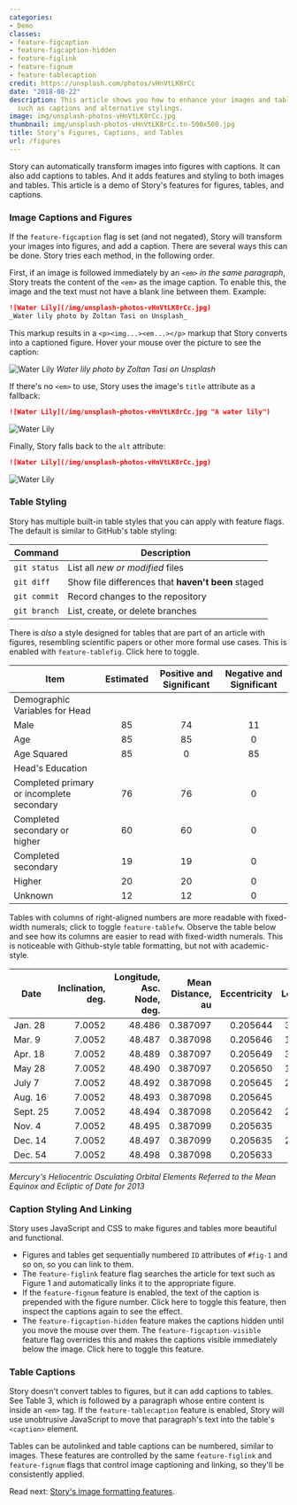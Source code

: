 ```yaml
---
categories:
- Demo
classes:
- feature-figcaption
- feature-figcaption-hidden
- feature-figlink
- feature-fignum
- feature-tablecaption
credit: https://unsplash.com/photos/vHnVtLK8rCc
date: "2018-08-22"
description: This article shows you how to enhance your images and tables with features
  such as captions and alternative stylings.
image: img/unsplash-photos-vHnVtLK8rCc.jpg
thumbnail: img/unsplash-photos-vHnVtLK8rCc.tn-500x500.jpg
title: Story's Figures, Captions, and Tables
url: /figures
---
```

Story can automatically transform images into figures with captions. 
It can also add captions to tables.
And it adds features and styling to both images and tables.
This article is a demo of Story's features for figures, tables, and captions.
<!--more-->

### Image Captions and Figures

If the `feature-figcaption` flag is set (and not negated), Story will transform
your images into figures, and add a caption. There are several ways this can be done. Story tries
each method, in the following order.

First, if an image is followed immediately by an `<em>` _in the same paragraph_, Story treats
the content of the `<em>` as the image caption. To enable this, the image and
the text must not have a blank line between them. Example:

```md
![Water Lily](/img/unsplash-photos-vHnVtLK8rCc.jpg)
_Water lily photo by Zoltan Tasi on Unsplash_
```

This markup results in a `<p><img...><em...></p>` markup that Story converts into a captioned figure.
Hover your mouse over the picture to see the caption:

![Water Lily](/img/unsplash-photos-vHnVtLK8rCc.jpg)
_Water lily photo by Zoltan Tasi on Unsplash_

If there's no `<em>` to use, Story uses the image's `title` attribute as a fallback:

```md
![Water Lily](/img/unsplash-photos-vHnVtLK8rCc.jpg "A water lily")
```

![Water Lily](/img/unsplash-photos-vHnVtLK8rCc.jpg "A water lily")

Finally, Story falls back to the `alt` attribute:

```md
![Water Lily](/img/unsplash-photos-vHnVtLK8rCc.jpg)
```

![Water Lily](/img/unsplash-photos-vHnVtLK8rCc.jpg)

### Table Styling

Story has multiple built-in table styles that you can apply with feature flags.
The default is similar to GitHub's table styling:

| Command | Description |
| --- | --- |
| `git status` | List all *new or modified* files |
| `git diff` | Show file differences that **haven't been** staged |
| `git commit` | Record changes to the repository |
| `git branch` | List, create, or delete branches |

There is _also_ a style designed for tables that are part of an
article with figures, resembling scientific papers or other more formal use
cases. This is enabled with `feature-tablefig`. Click <a
id="tablefig">here</a> to toggle.

| Item                                      | Estimated | Positive and Significant | Negative and Significant |
|-------------------------------------------|:---------:|:------------------------:|:------------------------:|
| Demographic Variables for Head            |           |                          |                          |
| Male                                      |     85    |            74            |            11            |
| Age                                       |     85    |            85            |             0            |
| Age Squared                               |     85    |             0            |            85            |
| Head's Education                          |           |                          |                          |
| Completed primary or incomplete secondary |     76    |            76            |             0            |
| Completed secondary or higher             |     60    |            60            |             0            |
| Completed secondary                       |     19    |            19            |             0            |
| Higher                                    |     20    |            20            |             0            |
| Unknown                                   |     12    |            12            |             0            |

Tables with columns of right-aligned numbers are more readable with fixed-width numerals; click to toggle <a id="tablefw">`feature-tablefw`</a>. Observe the table below and see how its columns are easier to read with fixed-width numerals. This is noticeable with Github-style table formatting, but not with academic-style.

Date          | Inclination, deg. | Longitude, Asc. Node, deg. | Mean Distance, au |  Eccentricity | Mean  Longitude, deg. |
--------------|------------------:|---------------------------:|------------------:|--------------:|----------------------:|
Jan.&nbsp;28  |            7.0052 |                     48.486 |          0.387097 |      0.205644 |              355.3943 |
Mar.&nbsp;9   |            7.0052 |                     48.487 |          0.387098 |      0.205646 |              159.0899 |
Apr.&nbsp;18  |            7.0052 |                     48.489 |          0.387097 |      0.205649 |              322.7854 |
May&nbsp;28   |            7.0052 |                     48.490 |          0.387097 |      0.205650 |              126.4812 |
July&nbsp;7   |            7.0052 |                     48.492 |          0.387098 |      0.205645 |              290.1771 |
Aug.&nbsp;16  |            7.0052 |                     48.493 |          0.387098 |      0.205645 |               93.8725 |
Sept.&nbsp;25 |            7.0052 |                     48.494 |          0.387098 |      0.205642 |              257.5683 |
Nov.&nbsp;4   |            7.0052 |                     48.495 |          0.387099 |      0.205635 |               61.2628 |
Dec.&nbsp;14  |            7.0052 |                     48.497 |          0.387099 |      0.205635 |              224.9579 |
Dec.&nbsp;54  |            7.0052 |                     48.498 |          0.387098 |      0.205633 |               28.6524 |
    
_Mercury's Heliocentric Osculating Orbital Elements Referred to the Mean Equinox and Ecliptic of Date for 2013_

### Caption Styling And Linking

Story uses JavaScript and CSS to make figures and tables more beautiful and
functional.

- Figures and tables get sequentially numbered `ID` attributes of `#fig-1` and so on, so
  you can link to them.
- The `feature-figlink` feature flag searches the article for text such as
  Figure 1 and automatically links it to the appropriate figure.
- If the `feature-fignum` feature is enabled, the text of the caption is
  prepended with the figure number. Click here to <a id="fignum">toggle this
  feature</a>, then inspect the captions again to see the effect.
- The `feature-figcaption-hidden` feature makes the captions hidden until you
  move the mouse over them. The `feature-figcaption-visible` feature flag
  overrides this and makes the captions visible immediately below the image.
  Click here to <a id="figvisible">toggle this feature</a>.

### Table Captions

Story doesn't convert tables to figures, but it can add captions to tables.
See Table 3, which is followed by a paragraph whose entire content is inside an `<em>` tag.
If the `feature-tablecaption` feature is enabled, Story will use unobtrusive JavaScript to move that paragraph's text into the table's `<caption>` element.

Tables can be autolinked and table captions can be numbered, similar to images.
These features are controlled by the same `feature-figlink` and `feature-fignum` flags that control image captioning and linking, so they'll be consistently applied.

<script type="text/javascript">
$( "#fignum" ).click(function() {
	$("body").toggleClass("feature-fignum");
});
$( "#figvisible" ).click(function() {
   $("body").toggleClass("feature-figcaption-visible");
});
$( "#tablefig" ).click(function() {
   $("body").toggleClass("feature-tablefig");
});
$( "#tablefw" ).click(function() {
   $("body").toggleClass("feature-tablefw");
});
</script>

Read next: [Story's image formatting features](/images/).
